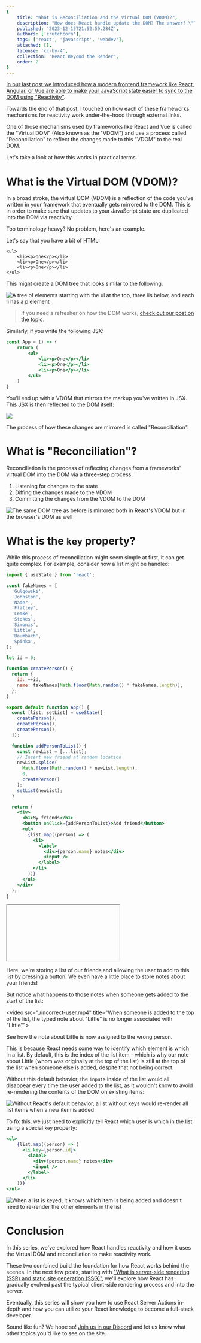 ```yaml
---
{
    title: "What is Reconciliation and the Virtual DOM (VDOM)?",
    description: "How does React handle update the DOM? The answer? \"The Virtual DOM and reconciliation.\" Let's explore what these are and how you can leverage them the best.",
    published: '2023-12-15T21:52:59.284Z',
    authors: ['crutchcorn'],
    tags: ['react', 'javascript', 'webdev'],
    attached: [],
    license: 'cc-by-4',
    collection: "React Beyond the Render",
    order: 2
}
---
```


[In our last post we introduced how a modern frontend framework like React, Angular, or Vue are able to make your JavaScript state easier to sync to the DOM using "Reactivity"](/posts/what-is-reactivity).

Towards the end of that post, I touched on how each of these frameworks' mechanisms for reactivity work under-the-hood through external links.

One of those mechanisms used by frameworks like React and Vue is called the "Virtual DOM" (Also known as the "VDOM") and use a process called "Reconciliation" to reflect the changes made to this "VDOM" to the real DOM.

Let's take a look at how this works in practical terms.

# What is the Virtual DOM (VDOM)?

In a broad stroke, the virtual DOM (VDOM) is a reflection of the code you've written in your framework that eventually gets mirrored to the DOM. This is in order to make sure that updates to your JavaScript state are duplicated into the DOM via reactivity.

Too terminology heavy? No problem, here's an example.

Let's say that you have a bit of HTML:

```
<ul>
	<li><p>One</p></li>
	<li><p>One</p></li>
	<li><p>One</p></li>
</ul>
```

This might create a DOM tree that looks similar to the following:

![A tree of elements starting with the ul at the top, three lis below, and each li has a p element](./dom.svg)

> If you need a refresher on how the DOM works, [check out our post on the topic](/posts/understanding-the-dom).

Similarly, if you write the following JSX:

```jsx
const App = () => {
	return (
        <ul>
            <li><p>One</p></li>
            <li><p>One</p></li>
            <li><p>One</p></li>
        </ul>
	)
}
```

You'll end up with a VDOM that mirrors the markup you've written in JSX. This JSX is then reflected to the DOM itself:

![](./vdom-vs-dom.svg)

The process of how these changes are mirrored is called "Reconciliation".

# What is "Reconciliation"?

Reconciliation is the process of reflecting changes from a frameworks' virtual DOM into the DOM via a three-step process:

1) Listening for changes to the state
2) Diffing the changes made to the VDOM
3) Committing the changes from the VDOM to the DOM

![The same DOM tree as before is mirrored both in React's VDOM but in the browser's DOM as well](./diff-commit.svg)

# What is the `key` property?

While this process of reconciliation might seem simple at first, it can get quite complex. For example, consider how a list might be handled:

```jsx
import { useState } from 'react';

const fakeNames = [
  'Gulgowski',
  'Johnston',
  'Nader',
  'Flatley',
  'Lemke',
  'Stokes',
  'Simonis',
  'Little',
  'Baumbach',
  'Spinka',
];

let id = 0;

function createPerson() {
  return {
    id: ++id,
    name: fakeNames[Math.floor(Math.random() * fakeNames.length)],
  };
}

export default function App() {
  const [list, setList] = useState([
    createPerson(),
    createPerson(),
    createPerson(),
  ]);

  function addPersonToList() {
    const newList = [...list];
    // Insert new friend at random location
    newList.splice(
      Math.floor(Math.random() * newList.length),
      0,
      createPerson()
    );
    setList(newList);
  }

  return (
    <div>
      <h1>My friends</h1>
      <button onClick={addPersonToList}>Add friend</button>
      <ul>
        {list.map((person) => (
          <li>
            <label>
              <div>{person.name} notes</div>
              <input />
            </label>
          </li>
        ))}
      </ul>
    </div>
  );
}
```

<iframe data-frame-title="React List Key - StackBlitz" src="uu-code:./react-list-key?template=node&embed=1&file=&file=src%2Fmain.jsx" sandbox="allow-modals allow-forms allow-popups allow-scripts allow-same-origin"></iframe>

Here, we're storing a list of our friends and allowing the user to add to this list by pressing a button. We even have a little place to store notes about your friends!

But notice what happens to those notes when someone gets added to the start of the list:

<video src="./incorrect-user.mp4" title="When someone is added to the top of the list, the typed note about \"Little\" is no longer associated with \"Little\""></video>

See how the note about Little is now assigned to the wrong person.

This is because React needs some way to identify which element is which in a list. By default, this is the index of the list item - which is why our note about Little (whom was originally at the top of the list) is still at the top of the list when someone else is added, despite that not being correct.

Without this default behavior, the `input`s inside of the list would all disappear every time the user added to the list, as it wouldn't know to avoid re-rendering the contents of the DOM on existing items:

![Without React's default behavior, a list without keys would re-render all list items when a new item is added](./render_without_keys.svg)

To fix this, we just need to explicitly tell React which user is which in the list using a special `key` property:

```jsx
<ul>
    {list.map((person) => (
      <li key={person.id}>
        <label>
          <div>{person.name} notes</div>
          <input />
        </label>
      </li>
    ))}
</ul>
```

![When a list is keyed, it knows which item is being added and doesn't need to re-render the other elements in the list](./render_with_keys.svg)

# Conclusion

In this series, we've explored how React handles reactivity and how it uses the Virtual DOM and reconciliation to make reactivity work.

These two combined build the foundation for how React works behind the scenes. In the next few posts, starting with ["What is server-side rendering (SSR) and static site generation (SSG)"](/posts/what-is-ssr-and-ssg), we'll explore how React has gradually evolved past the typical client-side rendering process and into the server.

Eventually, this series will show you how to use React Server Actions in-depth and how you can utilize your React knowledge to become a full-stack developer.

Sound like fun? We hope so! [Join us in our Discord](https://discord.gg/FMcvc6T) and let us know what other topics you'd like to see on the site.
